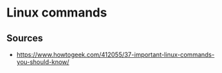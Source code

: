 # Linux commands

## Sources

- <https://www.howtogeek.com/412055/37-important-linux-commands-you-should-know/>
